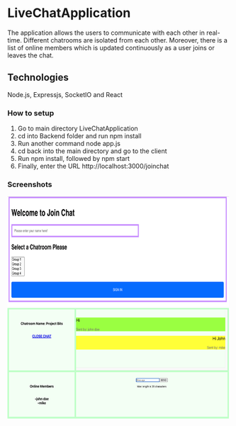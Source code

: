 # LiveChatApplication
The application allows the users to communicate with each other in real-time. Different chatrooms are isolated from each other. 
Moreover, there is a list of online members which is updated continuously as a user joins or leaves the chat.


## Technologies 
Node.js, Expressjs, SocketIO and React

### How to setup

 1. Go to main directory LiveChatApplication
 2. cd into Backend folder and run npm install
 3. Run another command node app.js
 4. cd back into the main directory and go to the client
 5. Run npm install, followed by npm start
 6. Finally, enter the URL http://localhost:3000/joinchat

### Screenshots
<img src="documentation/images/img1.png" width="500px" height="250px">
<img src="documentation/images/img2.png" width="500px" height="250px">